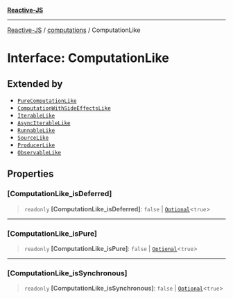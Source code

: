 [**Reactive-JS**](../../README.md)

***

[Reactive-JS](../../README.md) / [computations](../README.md) / ComputationLike

# Interface: ComputationLike

## Extended by

- [`PureComputationLike`](PureComputationLike.md)
- [`ComputationWithSideEffectsLike`](ComputationWithSideEffectsLike.md)
- [`IterableLike`](IterableLike.md)
- [`AsyncIterableLike`](AsyncIterableLike.md)
- [`RunnableLike`](RunnableLike.md)
- [`SourceLike`](SourceLike.md)
- [`ProducerLike`](ProducerLike.md)
- [`ObservableLike`](ObservableLike.md)

## Properties

### \[ComputationLike\_isDeferred\]

> `readonly` **\[ComputationLike\_isDeferred\]**: `false` \| [`Optional`](../../functions/type-aliases/Optional.md)\<`true`\>

***

### \[ComputationLike\_isPure\]

> `readonly` **\[ComputationLike\_isPure\]**: `false` \| [`Optional`](../../functions/type-aliases/Optional.md)\<`true`\>

***

### \[ComputationLike\_isSynchronous\]

> `readonly` **\[ComputationLike\_isSynchronous\]**: `false` \| [`Optional`](../../functions/type-aliases/Optional.md)\<`true`\>
